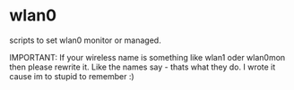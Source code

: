 # wlan0
scripts to set wlan0 monitor or managed.

IMPORTANT:
If your wireless name is something like wlan1 oder wlan0mon then please rewrite it.
Like the names say - thats what they do.
I wrote it cause im to stupid to remember :)
